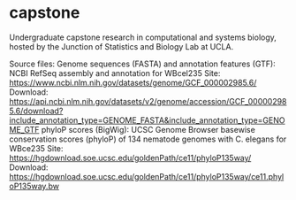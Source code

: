 # capstone
Undergraduate capstone research in computational and systems biology, hosted by the Junction of Statistics and Biology Lab at UCLA.

Source files:
  Genome sequences (FASTA) and annotation features (GTF):
    NCBI RefSeq assembly and annotation for WBcel235
    Site: https://www.ncbi.nlm.nih.gov/datasets/genome/GCF_000002985.6/
    Download: https://api.ncbi.nlm.nih.gov/datasets/v2/genome/accession/GCF_000002985.6/download?include_annotation_type=GENOME_FASTA&include_annotation_type=GENOME_GTF
  phyloP scores (BigWig):
    UCSC Genome Browser basewise conservation scores (phyloP) of 134 nematode genomes with C. elegans for WBce235
    Site: https://hgdownload.soe.ucsc.edu/goldenPath/ce11/phyloP135way/
    Download: https://hgdownload.soe.ucsc.edu/goldenPath/ce11/phyloP135way/ce11.phyloP135way.bw

